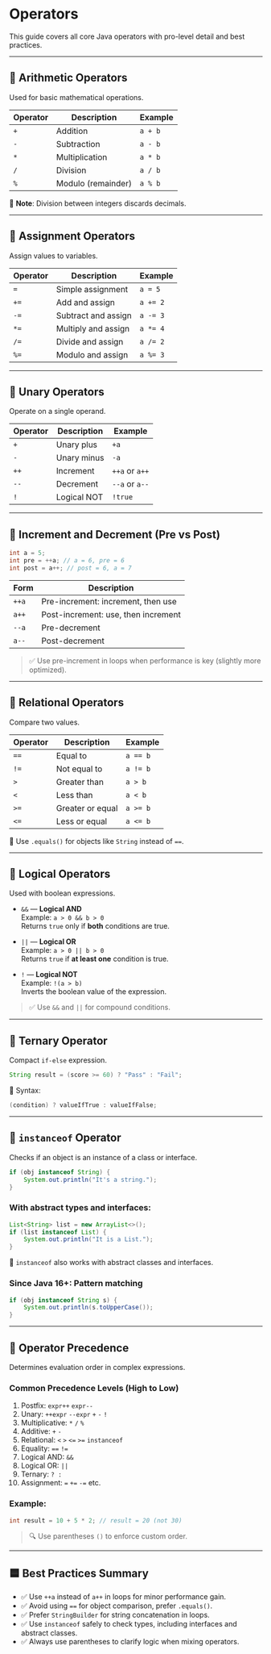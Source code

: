 # Operators

This guide covers all core Java operators with pro-level detail and best practices.

---

## 🔹 Arithmetic Operators

Used for basic mathematical operations.

| Operator | Description        | Example |
| -------- | ------------------ | ------- |
| `+`      | Addition           | `a + b` |
| `-`      | Subtraction        | `a - b` |
| `*`      | Multiplication     | `a * b` |
| `/`      | Division           | `a / b` |
| `%`      | Modulo (remainder) | `a % b` |

🧠 **Note**: Division between integers discards decimals.

---

## 🔹 Assignment Operators

Assign values to variables.

| Operator | Description         | Example  |
| -------- | ------------------- | -------- |
| `=`      | Simple assignment   | `a = 5`  |
| `+=`     | Add and assign      | `a += 2` |
| `-=`     | Subtract and assign | `a -= 3` |
| `*=`     | Multiply and assign | `a *= 4` |
| `/=`     | Divide and assign   | `a /= 2` |
| `%=`     | Modulo and assign   | `a %= 3` |

---

## 🔹 Unary Operators

Operate on a single operand.

| Operator | Description | Example        |
| -------- | ----------- | -------------- |
| `+`      | Unary plus  | `+a`           |
| `-`      | Unary minus | `-a`           |
| `++`     | Increment   | `++a` or `a++` |
| `--`     | Decrement   | `--a` or `a--` |
| `!`      | Logical NOT | `!true`        |

---

## 🔹 Increment and Decrement (Pre vs Post)

```java
int a = 5;
int pre = ++a; // a = 6, pre = 6
int post = a++; // post = 6, a = 7
```

| Form  | Description                         |
| ----- | ----------------------------------- |
| `++a` | Pre-increment: increment, then use  |
| `a++` | Post-increment: use, then increment |
| `--a` | Pre-decrement                       |
| `a--` | Post-decrement                      |

> ✅ Use pre-increment in loops when performance is key (slightly more optimized).

---

## 🔹 Relational Operators

Compare two values.

| Operator | Description      | Example  |
| -------- | ---------------- | -------- |
| `==`     | Equal to         | `a == b` |
| `!=`     | Not equal to     | `a != b` |
| `>`      | Greater than     | `a > b`  |
| `<`      | Less than        | `a < b`  |
| `>=`     | Greater or equal | `a >= b` |
| `<=`     | Less or equal    | `a <= b` |

🔐 Use `.equals()` for objects like `String` instead of `==`.

---

## 🔹 Logical Operators

Used with boolean expressions.

- `&&` — **Logical AND**  
  Example: `a > 0 && b > 0`  
  Returns `true` only if **both** conditions are true.

- `||` — **Logical OR**  
  Example: `a > 0 || b > 0`  
  Returns `true` if **at least one** condition is true.

- `!` — **Logical NOT**  
  Example: `!(a > b)`  
  Inverts the boolean value of the expression.

> ✅ Use `&&` and `||` for compound conditions.

---

## 🔹 Ternary Operator

Compact `if-else` expression.

```java
String result = (score >= 60) ? "Pass" : "Fail";
```

📌 Syntax:

```java
(condition) ? valueIfTrue : valueIfFalse;
```

---

## 🔹 `instanceof` Operator

Checks if an object is an instance of a class or interface.

```java
if (obj instanceof String) {
    System.out.println("It's a string.");
}
```

### With abstract types and interfaces:

```java
List<String> list = new ArrayList<>();
if (list instanceof List) {
    System.out.println("It is a List.");
}
```

🧠 `instanceof` also works with abstract classes and interfaces.

### Since Java 16+: Pattern matching

```java
if (obj instanceof String s) {
    System.out.println(s.toUpperCase());
}
```

---

## 🔹 Operator Precedence

Determines evaluation order in complex expressions.

### Common Precedence Levels (High to Low)

1. Postfix: `expr++` `expr--`
2. Unary: `++expr` `--expr` `+` `-` `!`
3. Multiplicative: `*` `/` `%`
4. Additive: `+` `-`
5. Relational: `<` `>` `<=` `>=` `instanceof`
6. Equality: `==` `!=`
7. Logical AND: `&&`
8. Logical OR: `||`
9. Ternary: `? :`
10. Assignment: `=` `+=` `-=` etc.

### Example:

```java
int result = 10 + 5 * 2; // result = 20 (not 30)
```

> 🔍 Use parentheses `()` to enforce custom order.

---

## 🟦 Best Practices Summary

- ✅ Use `++a` instead of `a++` in loops for minor performance gain.
- ✅ Avoid using `==` for object comparison, prefer `.equals()`.
- ✅ Prefer `StringBuilder` for string concatenation in loops.
- ✅ Use `instanceof` safely to check types, including interfaces and abstract classes.
- ✅ Always use parentheses to clarify logic when mixing operators.
